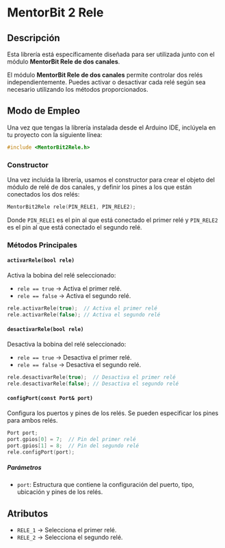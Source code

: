 

# MentorBit 2 Rele

## Descripción

Esta librería está específicamente diseñada para ser utilizada junto con el módulo **MentorBit Rele de dos canales**.

El módulo **MentorBit Rele de dos canales** permite controlar dos relés independientemente. Puedes activar o desactivar cada relé según sea necesario utilizando los métodos proporcionados.

## Modo de Empleo

Una vez que tengas la librería instalada desde el Arduino IDE, inclúyela en tu proyecto con la siguiente línea:

```cpp
#include <MentorBit2Rele.h>
```

### Constructor

Una vez incluida la librería, usamos el constructor para crear el objeto del módulo de relé de dos canales, y definir los pines a los que están conectados los dos relés:

```cpp
MentorBit2Rele rele(PIN_RELE1, PIN_RELE2);
```

Donde `PIN_RELE1` es el pin al que está conectado el primer relé y `PIN_RELE2` es el pin al que está conectado el segundo relé.

### Métodos Principales

#### `activarRele(bool rele)`

Activa la bobina del relé seleccionado:

- `rele == true` → Activa el primer relé.
- `rele == false` → Activa el segundo relé.

```cpp
rele.activarRele(true);  // Activa el primer relé
rele.activarRele(false); // Activa el segundo relé
```

#### `desactivarRele(bool rele)`

Desactiva la bobina del relé seleccionado:

- `rele == true` → Desactiva el primer relé.
- `rele == false` → Desactiva el segundo relé.

```cpp
rele.desactivarRele(true);  // Desactiva el primer relé
rele.desactivarRele(false); // Desactiva el segundo relé
```

#### `configPort(const Port& port)`

Configura los puertos y pines de los relés. Se pueden especificar los pines para ambos relés.

```cpp
Port port;
port.gpios[0] = 7;  // Pin del primer relé
port.gpios[1] = 8;  // Pin del segundo relé
rele.configPort(port);
```

##### Parámetros

- `port`: Estructura que contiene la configuración del puerto, tipo, ubicación y pines de los relés.

## Atributos

- `RELE_1` → Selecciona el primer relé.
- `RELE_2` → Selecciona el segundo relé.
